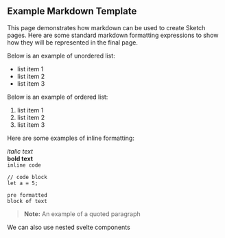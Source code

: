 <script lang="ts">
    import { Example } from "sketch";

    export const sketch = "Markdown";
    export const home = true;
</script>

## Example Markdown Template

This page demonstrates how markdown can be used to create Sketch pages. Here are some standard markdown formatting expressions to show how they will be represented in the final page.

Below is an example of unordered list:

-   list item 1
-   list item 2
-   list item 3

Below is an example of ordered list:

1. list item 1
2. list item 2
3. list item 3

Here are some examples of inline formatting:

_italic text_  
**bold text**  
`inline code`

```
// code block
let a = 5;
```

    pre formatted
    block of text

> **Note:** An example of a quoted paragraph

<Example>We can also use nested svelte components</Example>

